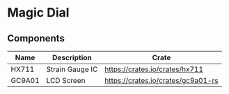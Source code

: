 # Magic Dial


## Components
| Name | Description | Crate |
| - | - | - |
| HX711 | Strain Gauge IC | https://crates.io/crates/hx711 |
| GC9A01 | LCD Screen | https://crates.io/crates/gc9a01-rs |
